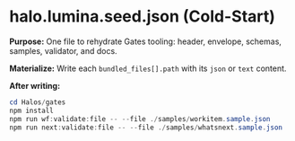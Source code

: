 # halo.lumina.seed.json (Cold-Start)

**Purpose:** One file to rehydrate Gates tooling: header, envelope, schemas, samples, validator, and docs.

**Materialize:** Write each `bundled_files[].path` with its `json` or `text` content.

**After writing:**
```powershell
cd Halos/gates
npm install
npm run wf:validate:file -- --file ./samples/workitem.sample.json
npm run next:validate:file -- --file ./samples/whatsnext.sample.json
```
